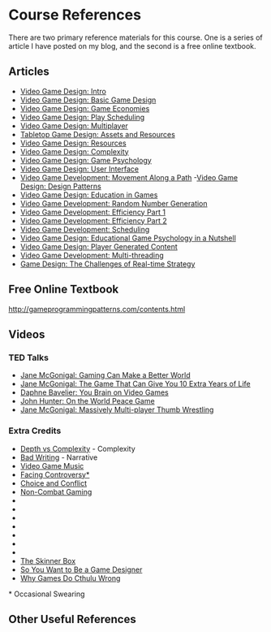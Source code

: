 # Course References

There are two primary reference materials for this course.  One is a series of article I have posted on my blog, and the second is a free online textbook.  

## Articles
- [Video Game Design: Intro](http://techniumadeptus.blogspot.com/2016/03/video-game-design-intro.html)
- [Video Game Design: Basic Game Design](http://techniumadeptus.blogspot.com/2016/04/video-game-design-basic-game-design.html)
- [Video Game Design: Game Economies](http://techniumadeptus.blogspot.com/2016/04/video-game-design-game-economies.html)
- [Video Game Design: Play Scheduling](http://techniumadeptus.blogspot.com/2016/04/video-game-design-play-scheduling.html)
- [Video Game Design: Multiplayer](http://techniumadeptus.blogspot.com/2016/04/video-game-design-multiplayer.html)
- [Tabletop Game Design: Assets and Resources](http://techniumadeptus.blogspot.com/2016/04/tabletop-game-design-assets-and.html)
- [Video Game Design: Resources](http://techniumadeptus.blogspot.com/2016/05/video-game-design-resources.html)
- [Video Game Design: Complexity](http://techniumadeptus.blogspot.com/2016/05/video-game-design-complexity.html)
- [Video Game Design: Game Psychology](http://techniumadeptus.blogspot.com/2016/05/video-game-design-game-psychology.html)
- [Video Game Design: User Interface](http://techniumadeptus.blogspot.com/2016/05/video-game-design-user-interface.html)
- [Video Game Development: Movement Along a Path](http://techniumadeptus.blogspot.com/2016/05/video-game-development-movement-along.html)
 -[Video Game Design: Design Patterns](http://techniumadeptus.blogspot.com/2016/05/video-game-design-design-patterns.html)
- [Video Game Design: Education in Games](http://techniumadeptus.blogspot.com/2016/05/video-game-design-education-in-games.html)
- [Video Game Development: Random Number Generation](http://techniumadeptus.blogspot.com/2016/06/video-game-development-random-number.html)
- [Video Game Development: Efficiency Part 1](http://techniumadeptus.blogspot.com/2016/06/video-game-development-efficiency-part-1.html)
- [Video Game Development: Efficiency Part 2](http://techniumadeptus.blogspot.com/2016/06/video-game-development-efficiency-part-2.html)
- [Video Game Development: Scheduling](http://techniumadeptus.blogspot.com/2016/06/video-game-development-scheduling.html)
- [Video Game Design: Educational Game Psychology in a Nutshell](http://techniumadeptus.blogspot.com/2016/06/video-game-design-educational-game.html)
- [Video Game Design: Player Generated Content](http://techniumadeptus.blogspot.com/2016/08/video-game-design-player-generated.html)
- [Video Game Development: Multi-threading](http://techniumadeptus.blogspot.com/2016/08/video-game-development-multi-threading.html)
- [Game Design: The Challenges of Real-time Strategy](http://techniumadeptus.blogspot.com/2016/03/game-design-challeneges-of-real-time.html)


## Free Online Textbook
http://gameprogrammingpatterns.com/contents.html


## Videos
### TED Talks
- [Jane McGonigal: Gaming Can Make a Better World](https://www.ted.com/talks/jane_mcgonigal_gaming_can_make_a_better_world)
- [Jane McGonigal: The Game That Can Give You 10 Extra Years of Life](https://www.ted.com/talks/jane_mcgonigal_the_game_that_can_give_you_10_extra_years_of_life)
- [Daphne Bavelier: You Brain on Video Games](https://www.ted.com/talks/daphne_bavelier_your_brain_on_video_games)
- [John Hunter: On the World Peace Game](https://www.ted.com/talks/john_hunter_on_the_world_peace_game)
- [Jane McGonigal: Massively Multi-player Thumb Wrestling](https://www.ted.com/talks/jane_mcgonigal_massively_multi_player_thumb_wrestling)


### Extra Credits
- [Depth vs Complexity](https://www.youtube.com/watch?v=jVL4st0blGU) - Complexity
- [Bad Writing](https://www.youtube.com/watch?v=KG1ziCvLkJ0) - Narrative
- [Video Game Music](https://www.youtube.com/watch?v=CKgHrz_Wv6o)
- [Facing Controversy*](https://www.youtube.com/watch?v=LSm-UzWzO2E)
- [Choice and Conflict](https://www.youtube.com/watch?v=lg8fVtKyYxY)
- [Non-Combat Gaming](https://www.youtube.com/watch?v=2QJVGtKPjNc)
- []()
- []()
- []()
- []()
- []()
- []()
- []()
- [The Skinner Box](https://www.youtube.com/watch?v=tWtvrPTbQ_c)
- [So You Want to Be a Game Designer](https://www.youtube.com/watch?v=zQvWMdWhFCc)
- [Why Games Do Cthulu Wrong](://www.youtube.com/watch?v=7DyRxlvM9VM)

\* Occasional Swearing

## Other Useful References

